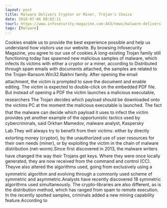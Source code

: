 ```yaml
---
layout: post
title: Malware Delivers Cryptor or Miner, Trojan's Choice
date: 2018-07-06 00:02:11
tourl: https://www.infosecurity-magazine.com:443/news/malware-delivers-cryptor-or-miner/
tags: [Malware]
---
```

Cookies enable us to provide the best experience possible and help us understand how visitors use our website. By browsing Infosecurity Magazine, you agree to our use of cookies.A long-existing Trojan family still functioning today has spawned new malicious samples of malware, which infects its victims with either a cryptor or a miner, according to Distributed through spam emails with documents attached, the samples are related to the Trojan-Ransom.Win32.Rakhni family. After opening the email attachment, the victim is prompted to save the document and enable editing. The victim is expected to double-click on the embedded PDF file. But instead of opening a PDF the victim launches a malicious executable, researchers The Trojan decides which payload should be downloaded onto the victims PC at the moment the malicious executable is launched. The fact that the malware can decide which payload it uses to infect the victim provides yet another example of the opportunistic tactics used by cybercriminals, said Orkhan Mamedov, malware analyst, Kaspersky Lab.They will always try to benefit from their victims: either by directly extorting money (cryptor), by the unauthorized use of user resources for their own needs (miner), or by exploiting the victim in the chain of malware distribution (net-worm).Since first discovered in 2013, the malware writers have changed the way their Trojans get keys. Where they were once locally generated, they are now received from the command and control (CC). Theyve also altered the algorithms used, going from exclusively using a symmetric algorithm and evolving through a commonly used scheme of symmetric and asymmetric.Analysts have recently discovered 18 symmetric algorithms used simultaneously. The crypto-libraries are also different, as is the distribution method, which has ranged from spam to remote execution. In the recently spotted samples, criminals added a new mining capability feature.According to 